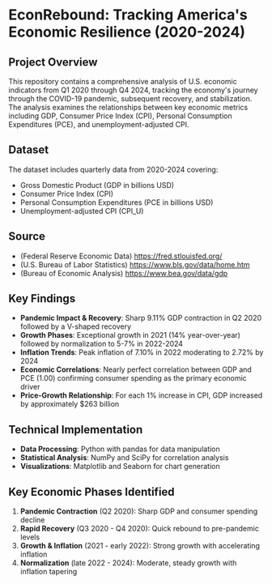 # EconRebound: Tracking America's Economic Resilience (2020-2024)

## Project Overview
This repository contains a comprehensive analysis of U.S. economic indicators from Q1 2020 through Q4 2024, tracking the economy's journey through the COVID-19 pandemic, subsequent recovery, and stabilization. The analysis examines the relationships between key economic metrics including GDP, Consumer Price Index (CPI), Personal Consumption Expenditures (PCE), and unemployment-adjusted CPI.

## Dataset
The dataset includes quarterly data from 2020-2024 covering:
- Gross Domestic Product (GDP in billions USD)
- Consumer Price Index (CPI)
- Personal Consumption Expenditures (PCE in billions USD)
- Unemployment-adjusted CPI (CPI_U)
  
## Source
- (Federal Reserve Economic Data) https://fred.stlouisfed.org/
- (U.S. Bureau of Labor Statistics) https://www.bls.gov/data/home.htm
- (Bureau of Economic Analysis) https://www.bea.gov/data/gdp

## Key Findings
- **Pandemic Impact & Recovery**: Sharp 9.11% GDP contraction in Q2 2020 followed by a V-shaped recovery
- **Growth Phases**: Exceptional growth in 2021 (14% year-over-year) followed by normalization to 5-7% in 2022-2024
- **Inflation Trends**: Peak inflation of 7.10% in 2022 moderating to 2.72% by 2024
- **Economic Correlations**: Nearly perfect correlation between GDP and PCE (1.00) confirming consumer spending as the primary economic driver
- **Price-Growth Relationship**: For each 1% increase in CPI, GDP increased by approximately $263 billion


## Technical Implementation
- **Data Processing**: Python with pandas for data manipulation
- **Statistical Analysis**: NumPy and SciPy for correlation analysis
- **Visualizations**: Matplotlib and Seaborn for chart generation

## Key Economic Phases Identified
1. **Pandemic Contraction** (Q2 2020): Sharp GDP and consumer spending decline
2. **Rapid Recovery** (Q3 2020 - Q4 2020): Quick rebound to pre-pandemic levels
3. **Growth & Inflation** (2021 - early 2022): Strong growth with accelerating inflation
4. **Normalization** (late 2022 - 2024): Moderate, steady growth with inflation tapering
